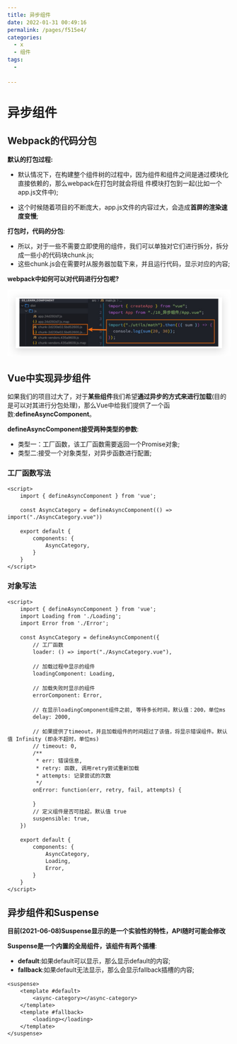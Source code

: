 ```yaml
---
title: 异步组件
date: 2022-01-31 00:49:16
permalink: /pages/f515e4/
categories:
  - x
  - 组件
tags:
  - 

---
```


# 异步组件

## Webpack的代码分包

**默认的打包过程:**

*   默认情况下，在构建整个组件树的过程中，因为组件和组件之间是通过模块化直接依赖的，那么webpack在打包时就会将组 件模块打包到一起(比如一个app.js文件中);

*   这个时候随着项目的不断庞大，app.js文件的内容过大，会造成**首屏的渲染速度变慢**;

**打包时，代码的分包**:

*   所以，对于一些不需要立即使用的组件，我们可以单独对它们进行拆分，拆分成一些小的代码块chunk.js; 
*   这些chunk.js会在需要时从服务器加载下来，并且运行代码，显示对应的内容;

**webpack中如何可以对代码进行分包呢?**

![image-20220131012634882](./images/image-20220131012634882.png)



## Vue中实现异步组件

如果我们的项目过大了，对于**某些组件**我们希望**通过异步的方式来进行加载**(目的是可以对其进行分包处理)，那么Vue中给我们提供了一个函数:**defineAsyncComponent**。

**defineAsyncComponent接受两种类型的参数**:

*   类型一：工厂函数，该工厂函数需要返回一个Promise对象; 
*   类型二:接受一个对象类型，对异步函数进行配置;

### 工厂函数写法

```vue
<script>
    import { defineAsyncComponent } from 'vue';

    const AsyncCategory = defineAsyncComponent(() => import("./AsyncCategory.vue"))

    export default {
        components: {
            AsyncCategory,
        }
    }
</script>
```



### 对象写法

```vue
<script>
    import { defineAsyncComponent } from 'vue';
    import Loading from './Loading';    
    import Error from './Error';

    const AsyncCategory = defineAsyncComponent({
        // 工厂函数
        loader: () => import("./AsyncCategory.vue"),
        
        // 加载过程中显示的组件
        loadingComponent: Loading,
        
        // 加载失败时显示的组件
        errorComponent: Error,
        
        // 在显示loadingComponent组件之前, 等待多长时间，默认值：200，单位ms
        delay: 2000,
        
        // 如果提供了timeout，并且加载组件的时间超过了该值，将显示错误组件。默认值 Infinity (即永不超时，单位ms)
        // timeout: 0,
        /**
     	 * err: 错误信息,
     	 * retry: 函数, 调用retry尝试重新加载
     	 * attempts: 记录尝试的次数
     	 */
        onError: function(err, retry, fail, attempts) {

    	}
    	// 定义组件是否可挂起，默认值 true
    	suspensible: true,
    })

    export default {
        components: {
            AsyncCategory,
            Loading,
            Error,
        }
    }
</script>
```





## 异步组件和Suspense

**目前(2021-06-08)Suspense显示的是一个实验性的特性，API随时可能会修改**

**Suspense是一个内置的全局组件，该组件有两个插槽**:

*   **default**:如果default可以显示，那么显示default的内容;
*   **fallback**:如果default无法显示，那么会显示fallback插槽的内容;

```vue
<suspense>
    <template #default>
		<async-category></async-category>
    </template>
    <template #fallback>
		<loading></loading>
    </template>
</suspense>
```

